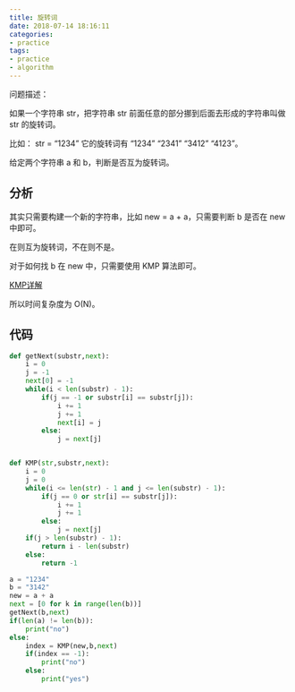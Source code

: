 ```yaml
---
title: 旋转词
date: 2018-07-14 18:16:11
categories:
- practice
tags:
- practice
- algorithm
---
```

问题描述：

如果一个字符串 str，把字符串 str 前面任意的部分挪到后面去形成的字符串叫做 str 的旋转词。

比如： str = “1234” 它的旋转词有 “1234” “2341” “3412” “4123”。

给定两个字符串 a 和 b，判断是否互为旋转词。

<!-- more -->

## 分析

其实只需要构建一个新的字符串，比如 new = a + a，只需要判断 b 是否在 new 中即可。

在则互为旋转词，不在则不是。

对于如何找 b 在 new 中，只需要使用 KMP 算法即可。

[KMP详解](https://benpaodewoniu.github.io/2018/07/12/practice14/)

所以时间复杂度为 O(N)。

## 代码

```python
def getNext(substr,next):
    i = 0
    j = -1
    next[0] = -1
    while(i < len(substr) - 1):
        if(j == -1 or substr[i] == substr[j]):
            i += 1
            j += 1
            next[i] = j
        else:
            j = next[j]


def KMP(str,substr,next):
    i = 0
    j = 0
    while(i <= len(str) - 1 and j <= len(substr) - 1):
        if(j == 0 or str[i] == substr[j]):
            i += 1
            j += 1
        else:
            j = next[j]
    if(j > len(substr) - 1):
        return i - len(substr)
    else:
        return -1

a = "1234"
b = "3142"
new = a + a
next = [0 for k in range(len(b))]
getNext(b,next)
if(len(a) != len(b)):
    print("no")
else:
    index = KMP(new,b,next)
    if(index == -1):
        print("no")
    else:
        print("yes")
```
